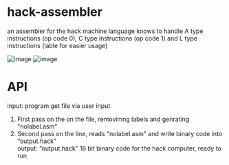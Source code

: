 # hack-assembler
an assembler for the hack machine language
knows to handle A type instructions (op code 0), C type instructions (op code 1) and L type instructions (lable for easier usage)
  

![image](https://user-images.githubusercontent.com/57526797/163774382-5a759c36-fd16-4d23-8d2e-7fa1caf56f4d.png)
![image](https://user-images.githubusercontent.com/57526797/163774626-958ad445-de89-405f-b08e-f82107f19610.png)


# API 
input: program get file via user input
1) First pass on the on the file, removimng labels and genrating "nolabel.asm" 
2) Second pass on the line, reads "nolabel.asm" and write binary code into “output.hack” 
 <br /> output: “output.hack” 16 bit binary code for the hack computer, ready to run